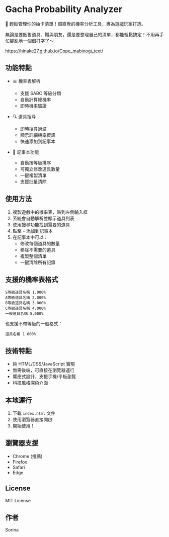 # Gacha Probability Analyzer

📱 輕鬆管理你的抽卡清單！超直覺的機率分析工具，專為遊戲玩家打造。

無論是要販售道具、贈與朋友，還是要整理自己的清單，都能輕鬆搞定！不用再手忙腳亂地一個個打字了～

https://hinake27.github.io/Cope_mabinogi_text/

## 功能特點

- 📊 機率表解析
  - 支援 SABC 等級分類
  - 自動計算總機率
  - 即時機率驗證

- 🔍 道具搜尋
  - 即時搜尋過濾
  - 顯示詳細機率資訊
  - 快速添加到記事本

- 📝 記事本功能
  - 自動按等級排序
  - 可獨立修改道具數量
  - 一鍵複製清單
  - 支援批量清除

## 使用方法

1. 複製遊戲中的機率表，貼到左側輸入框
2. 系統會自動解析並顯示道具列表
3. 使用搜尋功能找到需要的道具
4. 點擊 `+` 添加到記事本
5. 在記事本中可以：
   - 修改每個道具的數量
   - 移除不需要的道具
   - 複製整個清單
   - 一鍵清除所有記錄

## 支援的機率表格式

```
S等級道具名稱 1.000%
A等級道具名稱 2.000%
B等級道具名稱 3.000%
C等級道具名稱 4.000%
一般道具名稱 5.000%
```

也支援不帶等級的一般格式：
```
道具名稱 1.000%
```

## 技術特點

- 純 HTML/CSS/JavaScript 實現
- 無需後端，可直接在瀏覽器運行
- 響應式設計，支援手機/平板瀏覽
- 科技風格深色介面

## 本地運行

1. 下載 `index.html` 文件
2. 使用瀏覽器直接開啟
3. 開始使用！

## 瀏覽器支援

- Chrome (推薦)
- Firefox
- Safari
- Edge

## License

MIT License

## 作者

Sorina


